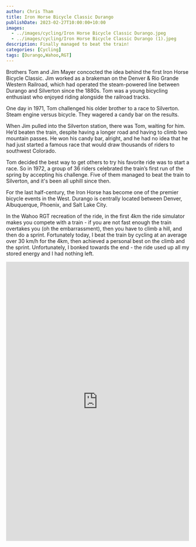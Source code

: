 ```yaml
---
author: Chris Tham
title: Iron Horse Bicycle Classic Durango
publishDate: 2023-02-27T10:00:00+10:00
images:
  - ../images/cycling/Iron Horse Bicycle Classic Durango.jpeg
  - ../images/cycling/Iron Horse Bicycle Classic Durango (1).jpeg
description: Finally managed to beat the train!
categories: [Cycling]
tags: [Durango,Wahoo,RGT]
---
```


Brothers Tom and Jim Mayer concocted the idea behind the first Iron Horse Bicycle Classic. Jim worked as a brakeman on the Denver & Rio Grande Western Railroad, which had operated the steam-powered line between Durango and Silverton since the 1880s. Tom was a young bicycling enthusiast who enjoyed riding alongside the railroad tracks.

One day in 1971, Tom challenged his older brother to a race to Silverton. Steam engine versus bicycle. They wagered a candy bar on the results.

When Jim pulled into the Silverton station, there was Tom, waiting for him. He’d beaten the train, despite having a longer road and having to climb two mountain passes. He won his candy bar, alright, and he had no idea that he had just started a famous race that would draw thousands of riders to southwest Colorado.

Tom decided the best way to get others to try his favorite ride was to start a race. So in 1972, a group of 36 riders celebrated the train’s first run of the spring by accepting his challenge. Five of them managed to beat the train to Silverton, and it's been all uphill since then.

For the last half-century, the Iron Horse has become one of the premier bicycle events in the West. Durango is centrally located between Denver, Albuquerque, Phoenix, and Salt Lake City.

In the Wahoo RGT recreation of the ride, in the first 4km the ride simulator makes you compete with a train - if you are not fast enough the train overtakes you (oh the embarrassment), then you have to climb a hill, and then do a sprint. Fortunately today, I beat the train by cycling at an average over 30 km/h for the 4km, then achieved a personal best on the climb and the sprint. Unfortunately, I bonked towards the end - the ride used up all my stored energy and I had nothing left.

<iframe src="https://www.facebook.com/plugins/post.php?href=https%3A%2F%2Fwww.facebook.com%2Fchris1.tham%2Fposts%2Fpfbid04vGKzmREkGkVfieYNm8tvYEmy4nwHi1zyLGne1twRcKtTFYsYnEGhhAMyrdb7WNMl&show_text=true&width=500" width="500" height="761" style="border:none;overflow:hidden" scrolling="no" frameborder="0" allowfullscreen="true" allow="autoplay; clipboard-write; encrypted-media; picture-in-picture; web-share"></iframe>
